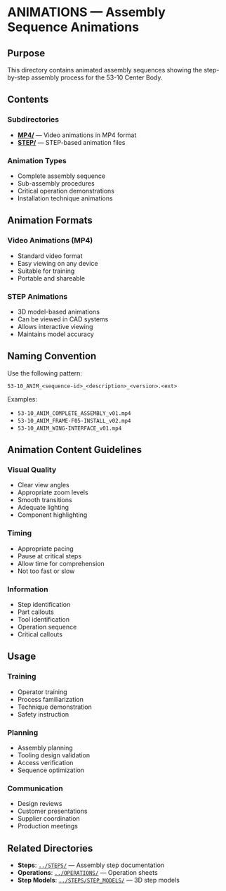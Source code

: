 # ANIMATIONS — Assembly Sequence Animations

## Purpose

This directory contains animated assembly sequences showing the step-by-step assembly process for the 53-10 Center Body.

## Contents

### Subdirectories
- **[MP4/](MP4/)** — Video animations in MP4 format
- **[STEP/](STEP/)** — STEP-based animation files

### Animation Types
- Complete assembly sequence
- Sub-assembly procedures
- Critical operation demonstrations
- Installation technique animations

## Animation Formats

### Video Animations (MP4)
- Standard video format
- Easy viewing on any device
- Suitable for training
- Portable and shareable

### STEP Animations
- 3D model-based animations
- Can be viewed in CAD systems
- Allows interactive viewing
- Maintains model accuracy

## Naming Convention

Use the following pattern:
```
53-10_ANIM_<sequence-id>_<description>_<version>.<ext>
```

Examples:
- `53-10_ANIM_COMPLETE_ASSEMBLY_v01.mp4`
- `53-10_ANIM_FRAME-F05-INSTALL_v02.mp4`
- `53-10_ANIM_WING-INTERFACE_v01.mp4`

## Animation Content Guidelines

### Visual Quality
- Clear view angles
- Appropriate zoom levels
- Smooth transitions
- Adequate lighting
- Component highlighting

### Timing
- Appropriate pacing
- Pause at critical steps
- Allow time for comprehension
- Not too fast or slow

### Information
- Step identification
- Part callouts
- Tool identification
- Operation sequence
- Critical callouts

## Usage

### Training
- Operator training
- Process familiarization
- Technique demonstration
- Safety instruction

### Planning
- Assembly planning
- Tooling design validation
- Access verification
- Sequence optimization

### Communication
- Design reviews
- Customer presentations
- Supplier coordination
- Production meetings

## Related Directories

- **Steps**: [`../STEPS/`](../STEPS/) — Assembly step documentation
- **Operations**: [`../OPERATIONS/`](../OPERATIONS/) — Operation sheets
- **Step Models**: [`../STEPS/STEP_MODELS/`](../STEPS/STEP_MODELS/) — 3D step models
